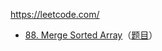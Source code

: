 https://leetcode.com/

* [88. Merge Sorted Array](src/merge_sorted_array.c)（[题目](https://leetcode.com/problems/merge-sorted-array/?envType=study-plan-v2&envId=top-interview-150)）